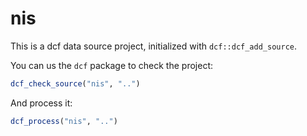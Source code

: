 # nis

This is a dcf data source project, initialized with `dcf::dcf_add_source`.

You can us the `dcf` package to check the project:

```R
dcf_check_source("nis", "..")
```

And process it:

```R
dcf_process("nis", "..")
```
